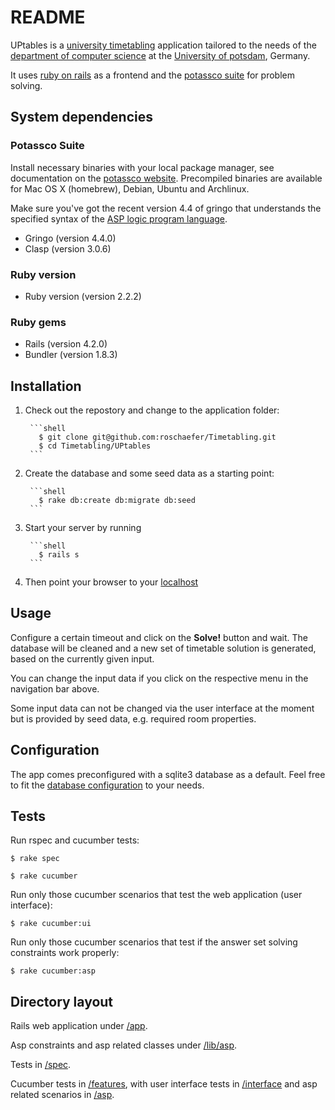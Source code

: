 # README

UPtables is a [university timetabling](http://www.cs.uni-potsdam.de/wv/pdfformat/basotainsc13a.pdf) application tailored to the needs of the [department of computer science](http://www.cs.uni-potsdam.de/) at the [University of potsdam](https://www.uni-potsdam.de/en/), Germany.

It uses [ruby on rails](http://rubyonrails.org/) as a frontend and the [potassco suite](http://potassco.sourceforge.net/) for problem solving.


## System dependencies

### Potassco Suite

Install necessary binaries with your local package manager, see documentation on the [potassco website](http://potassco.sourceforge.net/).
Precompiled binaries are available for Mac OS X (homebrew), Debian, Ubuntu and Archlinux.

Make sure you've got the recent version 4.4 of gringo that understands the specified syntax of the [ASP logic program language](https://www.mat.unical.it/aspcomp2013/files/ASP-CORE-2.03b.pdf).

* Gringo (version 4.4.0)
* Clasp (version 3.0.6)

### Ruby version

* Ruby version (version 2.2.2)

### Ruby gems

* Rails (version 4.2.0)
* Bundler (version 1.8.3)


## Installation

1. Check out the repostory and change to the application folder:

        ```shell
          $ git clone git@github.com:roschaefer/Timetabling.git
          $ cd Timetabling/UPtables
        ```

2. Create the database and some seed data as a starting point:

        ```shell
          $ rake db:create db:migrate db:seed
        ```

3. Start your server by running

        ```shell
          $ rails s
        ```

4. Then point your browser to your [localhost](http://localhost:3000/)

## Usage

Configure a certain timeout and click on the **Solve!** button and wait. The database will be cleaned and a new set of timetable solution is generated, based on the currently given input.

You can change the input data if you click on the respective menu in the navigation bar above.

Some input data can not be changed via the user interface at the moment but is provided by seed data, e.g. required room properties.


## Configuration

The app comes preconfigured with a sqlite3 database as a default. Feel free to fit the [database configuration](config/database.yml) to your needs.


## Tests
Run rspec and cucumber tests:

```shell
$ rake spec
```

```shell
$ rake cucumber
```

Run only those cucumber scenarios that test the web application (user interface):
```
$ rake cucumber:ui
```

Run only those cucumber scenarios that test if the answer set solving constraints work properly:
```
$ rake cucumber:asp
```


## Directory layout

Rails web application under [/app](app).

Asp constraints and asp related classes under [/lib/asp](lib/asp).

Tests in [/spec](spec).

Cucumber tests in [/features](features), with user interface tests in [/interface](features/interface) and asp related scenarios in [/asp](features/asp).




